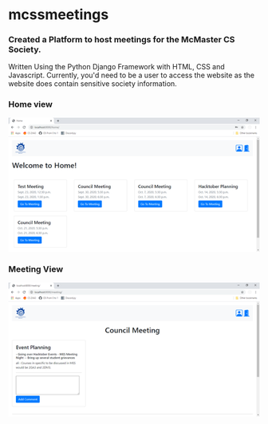 # mcssmeetings
### Created a Platform to host meetings for the McMaster CS Society.
Written Using the Python Django Framework with HTML, CSS and Javascript.
Currently, you'd need to be a user to access the website as the website does contain sensitive society information.

### Home view
![Home View](./homeView.png)

### Meeting View
![Meeting View](./meetingView.png)
